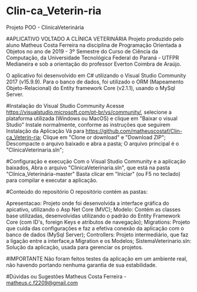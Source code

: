 # Clin-ca_Veterin-ria
Projeto POO - ClinicaVeterinária

#APLICATIVO VOLTADO A CLÍNICA VETERINÁRIA
Projeto produzido pelo aluno Matheus Costa Ferreira na disciplina de Programação Orientada a Objetos no ano de 2019 - 3º Semestre do Curso de Ciência da Computação, da Universidade Tecnológica Federal do Paraná - UTFPR Medianeira e sob a orientação do professor Everton Coimbra de Araújo.

O aplicativo foi desenvolvido em C# utilizando o Visual Studio Community 2017 (v15.9.9). Para o banco de dados, foi utilizado o ORM (Mapeamento Objeto-Relacional) do Entity framework Core (v2.1.1), usando o MySql Server.

#Instalação do Visual Studio Community
Acesse https://visualstudio.microsoft.com/pt-br/vs/community/, selecione a plataforma utilizada (Windows ou MacOS) e clique em "Baixar o visual Studio" Instale normalmente, conforme as instruções que seguirem Instalação da Aplicação Vá para https://github.com/matheuscostaf/Clin-ca_Veterin-ria; Clique em "Clone or download" e "Download ZIP"; Descompacte o arquivo baixado e abra a pasta; O arquivo principal é o "ClinicaVeterinaria.sln";

#Configuração e execução
Com o Visual Studio Community e a aplicação baixados, Abra o arquivo "ClinicaVeterinaria.sln", que está na pasta "Clínica_Veterinária-master" Basta clicar em "Iniciar" (ou F5 no teclado) para compilar e executar a aplicação.

#Conteúdo do repositório
O repositório contém as pastas:

Apresentacao: Projeto onde foi desenvolvida a interface gráfica do apicativo, utilizando o Asp Net Core (MVC); Modelo: Contém as classes base utilizadas, desenvolvidas utilizando o padrão do Entity Framework Core (com ID's, foreign Keys e atributos de navegação); Migrations: Projeto que cuida das configurações e faz a efetiva conexão da aplicação com o banco de dados (MySql Server); Controllers: Projeto intermediário, que faz a ligação entre a interface,a Migration e os Modelos; SistemaVeterinario.sln: Solução da aplicação, usada para gerenciar os projetos.

#IMPORTANTE
Não foram feitos testes da aplicação em um ambiente real, não havendo portando nenhuma garantia de sua estabilidade.

#Dúvidas ou Sugestões
Matheus Costa Ferreira - matheus.c.f2209@gmail.com
